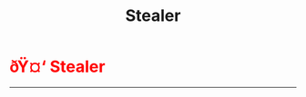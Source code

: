 ﻿---
lang: en-US
title: Stealer
prev:
next:
---

# <font color=red>ðŸ¤‘ <b>Stealer</b></font> <Badge text="Impostor" type="tip" vertical="middle"/>
---

